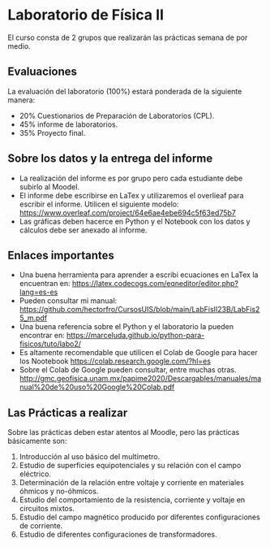 # Laboratorio de Física II 
El curso consta de 2 grupos que realizarán las prácticas semana de por medio. 

## Evaluaciones
La evaluación del laboratorio (100%) estará ponderada de la siguiente manera:
- 20% Cuestionarios de Preparación de Laboratorios (CPL).
- 45% informe de laboratorios.
- 35% Proyecto final.

## Sobre los datos y la entrega del informe
- La realización del informe es por grupo pero cada estudiante debe subirlo al Moodel.
- El informe debe escribirse en LaTex y utilizaremos el overlieaf para escribir el informe.
  Utilicen el siguiente modelo: https://www.overleaf.com/project/64e6ae4ebe694c5f63ed75b7
- Las gráficas deben hacerce en Python y el Notebook con los datos y cálculos debe ser anexado al informe.

## Enlaces importantes
- Una buena herramienta para aprender a escribi ecuaciones en LaTex la encuentran en:
  https://latex.codecogs.com/eqneditor/editor.php?lang=es-es
- Pueden consultar mi manual:
  https://github.com/hectorfro/CursosUIS/blob/main/LabFisII23B/LabFis25_m.pdf
- Una buena referencia sobre el Python y el laboratorio la pueden encontrar en: 
   https://marceluda.github.io/python-para-fisicos/tuto/labo2/
- Es altamente recomendable que utilicen el Colab de Google para hacer los Nootebook
  https://colab.research.google.com/?hl=es
- Sobre el Colab de Google pueden consultar, entre muchas otras.
  http://gmc.geofisica.unam.mx/papime2020/Descargables/manuales/manual%20de%20uso%20Google%20Colab.pdf

## Las Prácticas a realizar 
   Sobre las prácticas deben estar atentos al Moodle, pero las prácticas básicamente son:
1. Introducción al uso básico del multímetro.
2. Estudio de superficies equipotenciales y su relación con el campo eléctrico.
3. Determinación de la relación entre voltaje y corriente en materiales óhmicos y no-óhmicos.
4. Estudio del comportamiento de la resistencia, corriente y voltaje en circuitos mixtos.
5. Estudio del campo magnético producido por diferentes configuraciones de corriente.
6. Estudio de diferentes configuraciones de transformadores.


